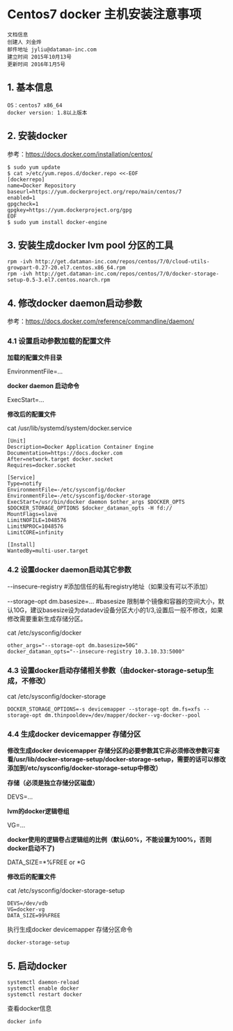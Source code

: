# Centos7 docker 主机安装注意事项

```
文档信息
创建人 刘金烨
邮件地址 jyliu@dataman-inc.com
建立时间 2015年10月13号
更新时间 2016年1月5号
```

## 1. 基本信息

```
OS：centos7 x86_64
docker version: 1.8以上版本
```

## 2. 安装docker
参考：https://docs.docker.com/installation/centos/

```
$ sudo yum update
$ cat >/etc/yum.repos.d/docker.repo <<-EOF
[dockerrepo]
name=Docker Repository
baseurl=https://yum.dockerproject.org/repo/main/centos/7
enabled=1
gpgcheck=1
gpgkey=https://yum.dockerproject.org/gpg
EOF
$ sudo yum install docker-engine
```

## 3. 安装生成docker lvm pool 分区的工具

```
rpm -ivh http://get.dataman-inc.com/repos/centos/7/0/cloud-utils-growpart-0.27-20.el7.centos.x86_64.rpm
rpm -ivh http://get.dataman-inc.com/repos/centos/7/0/docker-storage-setup-0.5-3.el7.centos.noarch.rpm
```

## 4. 修改docker daemon启动参数
参考：https://docs.docker.com/reference/commandline/daemon/

### 4.1 设置启动参数加载的配置文件


**加载的配置文件目录**

EnvironmentFile=... 

**docker daemon 启动命令**

ExecStart=... 

**修改后的配置文件**

cat /usr/lib/systemd/system/docker.service

```
[Unit]
Description=Docker Application Container Engine
Documentation=https://docs.docker.com
After=network.target docker.socket
Requires=docker.socket

[Service]
Type=notify
EnvironmentFile=-/etc/sysconfig/docker
EnvironmentFile=-/etc/sysconfig/docker-storage
ExecStart=/usr/bin/docker daemon $other_args $DOCKER_OPTS $DOCKER_STORAGE_OPTIONS $docker_dataman_opts -H fd://
MountFlags=slave
LimitNOFILE=1048576
LimitNPROC=1048576
LimitCORE=infinity

[Install]
WantedBy=multi-user.target
```

### 4.2 设置docker daemon启动其它参数

--insecure-registry #添加信任的私有registry地址（如果没有可以不添加）

--storage-opt dm.basesize=... #basesize 限制单个镜像和容器的空间大小，默认10G，建议basesize设为datadev设备分区大小的1/3,设置后一般不修改，如果修改需要重新生成存储分区。

cat /etc/sysconfig/docker

```
other_args="--storage-opt dm.basesize=50G"
docker_dataman_opts="--insecure-registry 10.3.10.33:5000"
```

### 4.3 设置docker启动存储相关参数（由docker-storage-setup生成，不修改）
cat /etc/sysconfig/docker-storage

```
DOCKER_STORAGE_OPTIONS=-s devicemapper --storage-opt dm.fs=xfs --storage-opt dm.thinpooldev=/dev/mapper/docker--vg-docker--pool
```



### 4.4 生成docker devicemapper 存储分区

**修改生成docker devicemapper 存储分区的必要参数其它非必须修改参数可查看/usr/lib/docker-storage-setup/docker-storage-setup，需要的话可以修改添加到/etc/sysconfig/docker-storage-setup中修改）**


**存储（必须是独立存储分区磁盘）**

DEVS=...

**lvm的docker逻辑卷组**

VG=...

**docker使用的逻辑卷占逻辑组的比例（默认60%，不能设置为100%，否则docker启动不了)**

DATA_SIZE=\*%FREE or \*G

**修改后的配置文件**

cat /etc/sysconfig/docker-storage-setup

```
DEVS=/dev/vdb
VG=docker-vg
DATA_SIZE=99%FREE
```

执行生成docker devicemapper 存储分区命令

```
docker-storage-setup
```

## 5. 启动docker

```
systemctl daemon-reload
systemctl enable docker
systemctl restart docker
```

查看docker信息

```
docker info
```